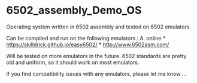 # 6502_assembly_Demo_OS
Operating system written in 6502 assembly and tested on 6502 emulators.

Can be compiled and run on the following emulators :
  A. online
    * https://skilldrick.github.io/easy6502/
    * http://www.6502asm.com/

Will be tested on more emulators in the future. 6502 standards are pretty old and uniform, so it should work on most emulators.

If you find compatibility issues with any emulators, please let me know ...
